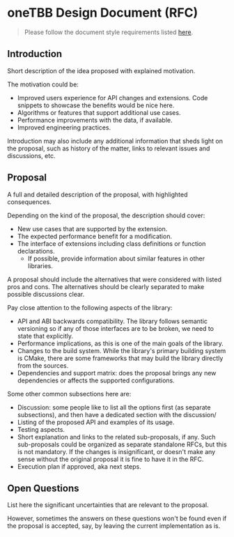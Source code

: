 # oneTBB Design Document (RFC)

> Please follow the document style requirements listed
> [here](../README.md#document-style).

## Introduction

Short description of the idea proposed with explained motivation. 

The motivation could be:
- Improved users experience for API changes and extensions. Code snippets to
  showcase the benefits would be nice here.
- Algorithms or features that support additional use cases. 
- Performance improvements with the data, if available.
- Improved engineering practices.

Introduction may also include any additional information that sheds light on
the proposal, such as history of the matter, links to relevant issues and
discussions, etc.

## Proposal

A full and detailed description of the proposal, with highlighted consequences.

Depending on the kind of the proposal, the description should cover:

- New use cases that are supported by the extension.
- The expected performance benefit for a modification. 
- The interface of extensions including class definitions or function 
declarations.
  - If possible, provide information about similar features in other
  libraries.

A proposal should include the alternatives that were considered with listed
pros and cons. The alternatives should be clearly separated to make possible
discussions clear.

Pay close attention to the following aspects of the library:
- API and ABI backwards compatibility. The library follows semantic versioning
  so if any of those interfaces are to be broken, we need to state that
  explicitly.
- Performance implications, as this is one of the main goals of the library.
- Changes to the build system. While the library's primary building system is
  CMake, there are some frameworks that may build the library directly from the
  sources.
- Dependencies and support matrix: does the proposal brings any new
  dependencies or affects the supported configurations.

Some other common subsections here are:
- Discussion: some people like to list all the options first (as separate
  subsections), and then have a dedicated section with the discussion/
- Listing of the proposed API and examples of its usage.
- Testing aspects.
- Short explanation and links to the related sub-proposals, if any. Such
  sub-proposals could be organized as separate standalone RFCs, but this is
  not mandatory. If the changes is insignificant, or doesn't make any sense
  without the original proposal it is fine to have it in the RFC.
- Execution plan if approved, aka next steps.

## Open Questions

List here the significant uncertainties that are relevant to the proposal.

However, sometimes the answers on these questions won't be found even if the
proposal is accepted, say, by leaving the current implementation as is.
